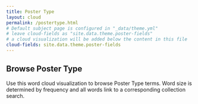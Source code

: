 ```yaml
---
title: Poster Type
layout: cloud
permalink: /postertype.html
# Default subject page is configured in "_data/theme.yml"
# leave cloud-fields as "site.data.theme.poster-fields"
# a cloud visualization will be added below the content in this file
cloud-fields: site.data.theme.poster-fields
---
```


## Browse Poster Type

Use this word cloud visualization to browse Poster Type terms.
Word size is determined by frequency and all words link to a corresponding collection search.
